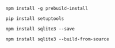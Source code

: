 ```shell
npm install -g prebuild-install
```

```shell
pip install setuptools
```

```shell
npm install sqlite3 --save
```

```shell
npm install sqlite3 --build-from-source
```
